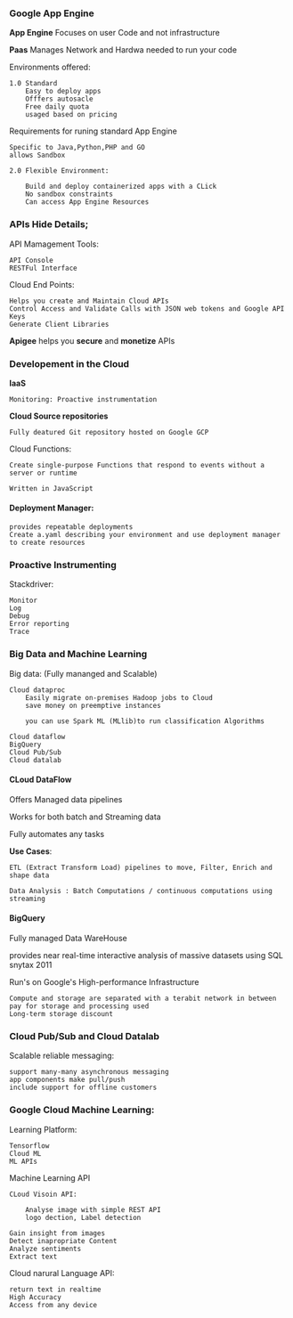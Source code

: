 
### Google App Engine

__App Engine__ Focuses on user Code and not infrastructure

__Paas__ Manages Network and Hardwa needed to run your code

Environments offered:

    1.0 Standard 
        Easy to deploy apps
        Offfers autosacle
        Free daily quota
        usaged based on pricing

Requirements for runing standard App Engine

    Specific to Java,Python,PHP and GO
    allows Sandbox 

    2.0 Flexible Environment:

        Build and deploy containerized apps with a CLick
        No sandbox constraints
        Can access App Engine Resources

### APIs Hide Details;

API Mamagement Tools:

    API Console
    RESTFul Interface

Cloud End Points:

    Helps you create and Maintain Cloud APIs
    Control Access and Validate Calls with JSON web tokens and Google API Keys
    Generate Client Libraries

__Apigee__ helps you __secure__ and __monetize__ APIs

### Developement in the Cloud

__IaaS__ 

    Monitoring: Proactive instrumentation

__Cloud Source repositories__ 

    Fully deatured Git repository hosted on Google GCP

Cloud Functions:

    Create single-purpose Functions that respond to events without a server or runtime

    Written in JavaScript

#### Deployment Manager:

    provides repeatable deployments
    Create a.yaml describing your environment and use deployment manager to create resources


### Proactive Instrumenting 

Stackdriver:

    Monitor 
    Log 
    Debug
    Error reporting 
    Trace

### Big Data and Machine Learning

Big data: (Fully mananged and Scalable)

    Cloud dataproc
        Easily migrate on-premises Hadoop jobs to Cloud
        save money on preemptive instances

        you can use Spark ML (MLlib)to run classification Algorithms

    Cloud dataflow
    BigQuery
    Cloud Pub/Sub
    Cloud datalab

#### CLoud DataFlow

Offers Managed data pipelines

Works for both batch and Streaming data

Fully automates any tasks


__Use Cases__:

    ETL (Extract Transform Load) pipelines to move, Filter, Enrich and shape data

    Data Analysis : Batch Computations / continuous computations using streaming



#### BigQuery

Fully managed Data WareHouse

provides near real-time interactive analysis of massive datasets using SQL snytax 2011

Run's on Google's High-performance Infrastructure

    Compute and storage are separated with a terabit network in between
    pay for storage and processing used
    Long-term storage discount

### Cloud Pub/Sub and Cloud Datalab

Scalable reliable messaging:

    support many-many asynchronous messaging
    app components make pull/push 
    include support for offline customers

### Google Cloud Machine Learning:

Learning Platform:

    Tensorflow
    Cloud ML
    ML APIs

Machine Learning API

    CLoud Visoin API:

        Analyse image with simple REST API
        logo dection, Label detection

    Gain insight from images
    Detect inapropriate Content
    Analyze sentiments
    Extract text

Cloud narural Language API:
    
    return text in realtime
    High Accuracy
    Access from any device
